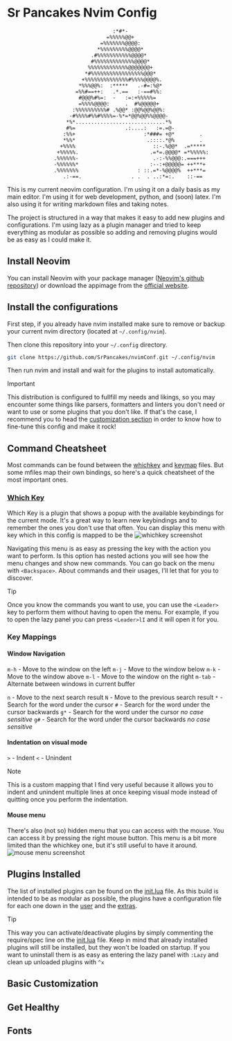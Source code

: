 # Sr Pancakes Nvim Config

```
                                  :*#*-
                                =%%%%%@@+
                              =%%%%%%%@@@@:
                             *%%%%%%%%%@@@@*
                           .#%%%%%%%%%%%@@@@*
                           #%%%%%%%%%%%%%@@@@*
                          %%%%%%%%%%%%%@@@@@@@+
                         *#%%%%%%%%%%%%%%%%%@@@*
                        +%%%%%%%%%%%%%%#%%%%@@@@%.
                       *%%%@@%:  :*****   .-#=:%@*
                      =%%#==++:   .*.==   :-==#%%:
                       #@@@%#%=:  -   :=:+%%%%%=
                       =%%%%@@@@:     .  #%@@@@@+
                     :%%%%%%%%%%# .%@@* :@@%@@%@@%:
                    -#%%%%#%%#%%%%=-%*=*@@%@@%%@@@@-
                   *%*.............................*%
                   #%=                .:....:   :=.=@-
                  :%%+                      :*###= +@*        .
                  *%%*                       .::::.*@%        .
                 +%%%%                         ::-.%@@*  .=*****
                +%%%%%.                       .=*=.@@@@* =*%%%%%:
               .%%%%%%-                        .-:-%%@@@:.===+++
               -%%%%%%*                       :--:+@@@@@= ++***+
               .%%%%%%%                   : ::.=*-%@@@@%  ++***=
                  .:-==.                . .  . ..:*=:.    ::-==
```

This is my current neovim configuration. I'm using it on a daily basis as my main editor. I'm using it for web development, python, and (soon) latex. I'm also using it for writing markdown files and taking notes.

The project is structured in a way that makes it easy to add new plugins and configurations. I'm using lazy as a plugin manager and tried to keep everything as modular as possible so adding and removing plugins would be as easy as I could make it.

## Install Neovim

You can install Neovim with your package manager ([Neovim's github repository](https://github.com/neovim/neovim)) or download the appimage from the [official website](https://neovim.io/).

## Install the configurations

First step, if you already have nvim installed make sure to remove or backup your current nvim directory (located at `~/.config/nvim`).

Then clone this repository into your `~/.config` directory.

```bash
git clone https://github.com/SrPancakes/nvimConf.git ~/.config/nvim
```

Then run nvim and install and wait for the plugins to install automatically.

> [!IMPORTANT]
> This distribution is configured to fullfill my needs and likings, so you may encounter some things like parsers, formatters and linters you don't need or want to use or some plugins that you don't like. If that's the case, I recommend you to head the [customization section]() in order to know how to fine-tune this config and make it rock!

## Command Cheatsheet

Most commands can be found between the [whichkey](./lua/srpancakes/whichkey.lua) and [keymap](./lua/srpancakes/keymap.lua) files. But some mfiles map their own bindings, so here's a quick cheatsheet of the most important ones.

### [Which Key](https://github.com/folke/which-key.nvim)

Which Key is a plugin that shows a popup with the available keybindings for the current mode. It's a great way to learn new keybindings and to remember the ones you don't use that often. You can display this menu with <Leader> key which in this config is mapped to be the <SpaceBar>
![whichkey screenshot](https://github.com/SrPancakes/nvimConf/assets/74025821/199a35e6-aa3a-43fe-8275-4da39acdd6fc)

Navigating this menu is as easy as pressing the key with the action you want to perform. Is this option has nested actions you will see how the menu changes and show new commands. You can go back on the menu with `<Backspace>`. About commands and their usages, I'll let that for you to discover.

> [!TIP]
> Once you know the commands you want to use, you can use the `<Leader>` key to perform them without having to open the menu. For example, if you to open the lazy panel you can press `<Leader>lI` and it will open it for you.

### Key Mappings

#### Window Navigation

`m-h` - Move to the window on the left
`m-j` - Move to the window below
`m-k` - Move to the window above
`m-l` - Move to the window on the right
`m-tab` - Alternate between windows in current buffer

`n` - Move to the next search result
`N` - Move to the previous search result
`*` - Search for the word under the cursor
`#` - Search for the word under the cursor backwards
`g*` - Search for the word under the cursor _no case sensitive_
`g#` - Search for the word under the cursor backwards _no case sensitive_

#### Indentation on visual mode

`>` - Indent
`<` - Unindent

> [!NOTE]
> This is a custom mapping that I find very useful because it allows you to indent and unindent multiple lines at once keeping visual mode instead of quitting once you perform the indentation.

#### Mouse menu

There's also (not so) hidden menu that you can access with the mouse. You can access it by pressing the right mouse button. This menu is a bit more limited than the whichkey one, but it's still useful to have it around.
![mouse menu screenshot]()

## Plugins Installed

The list of installed plugins can be found on the [init.lua](./init.lua) file. As this build is intended to be as modular as possible, the plugins have a configuration file for each one down in the [user](./lua/srpancakes/) and the [extras](./lua/srpancakes/extras/).

> [!TIP]
> This way you can activate/deactivate plugins by simply commenting the require/spec line on the [init.lua](./init.lua) file.
> Keep in mind that already installed plugins will still be installed, but they won't be loaded on startup. If you want to uninstall them is as easy as entering the lazy panel with `:Lazy` and clean up unloaded plugins with `^x`

## Basic Customization

## Get Healthy

## Fonts
